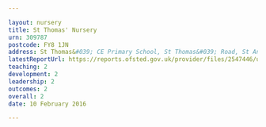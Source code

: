 ```yaml
---

layout: nursery
title: St Thomas' Nursery
urn: 309787
postcode: FY8 1JN
address: St Thomas&#039; CE Primary School, St Thomas&#039; Road, St Annes, FY8 1JN
latestReportUrl: https://reports.ofsted.gov.uk/provider/files/2547446/urn/309787.pdf
teaching: 2
development: 2
leadership: 2
outcomes: 2
overall: 2
date: 10 February 2016

---
```


